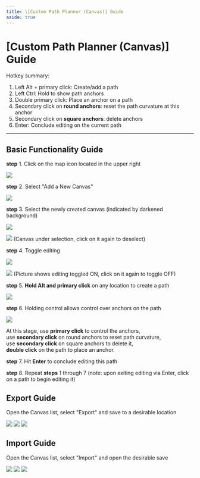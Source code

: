 ```yaml
---
title: \[Custom Path Planner (Canvas)] Guide
aside: true
---
```


# [Custom Path Planner (Canvas)] Guide

Hotkey summary:

1. Left Alt + primary click: Create/add a path
2. Left Ctrl: Hold to show path anchors
3. Double primary click: Place an anchor on a path
4. Secondary click on **round anchors**: reset the path curvature at this anchor
5. Secondary click on **square anchors**: delete anchors
6. Enter: Conclude editing on the current path

---

## Basic Functionality Guide

**step** 1. Click on the map icon located in the upper right

![](/imgs/en/manual/canvas/1.png)

**step** 2. Select "Add a New Canvas"

![](/imgs/en/manual/canvas/2.png)

**step** 3. Select the newly created canvas (indicated by darkened background)

![](/imgs/en/manual/canvas/3.png)

![](/imgs/en/manual/canvas/4.png)
(Canvas under selection, click on it again to deselect)

**step** 4. Toggle editing

![](/imgs/en/manual/canvas/5.png)

![](/imgs/en/manual/canvas/6.png)
(Picture shows editing toggled ON, click on it again to toggle OFF)

**step** 5. **Hold Alt and primary click** on any location to create a path

![](/imgs/en/manual/canvas/7.png)

**step** 6. Holding control allows control over anchors on the path

![](/imgs/en/manual/canvas/9.png)

At this stage, use **primary click** to control the anchors,  
use **secondary click** on round anchors to reset path curvature,  
use **secondary click** on square anchors to delete it,  
**double click** on the path to place an anchor.

**step** 7. Hit **Enter** to conclude editing this path

**step** 8. Repeat **steps** 1 through 7 (note: upon exiting editing via Enter, click on a path to begin editing it)

## Export Guide

Open the Canvas list, select "Export" and save to a desirable location

![](/imgs/en/manual/canvas/10.png)
![](/imgs/en/manual/canvas/11.png)
![](/imgs/en/manual/canvas/12.png)

## Import Guide

Open the Canvas list, select "Import" and open the desirable save

![](/imgs/en/manual/canvas/13.png)
![](/imgs/en/manual/canvas/14.png)
![](/imgs/en/manual/canvas/15.png)
